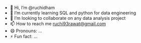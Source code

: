 - 👋 Hi, I’m @ruchidham
- 🌱 I’m currently learning SQL and python for data engineering
- 💞️ I’m looking to collaborate on any data analysis project
- 📫 How to reach me ruchi93rawat@gmail.com
- 😄 Pronouns: ...
- ⚡ Fun fact: ...

<!---
ruchidham/ruchidham is a ✨ special ✨ repository because its `README.md` (this file) appears on your GitHub profile.
You can click the Preview link to take a look at your changes.
--->
